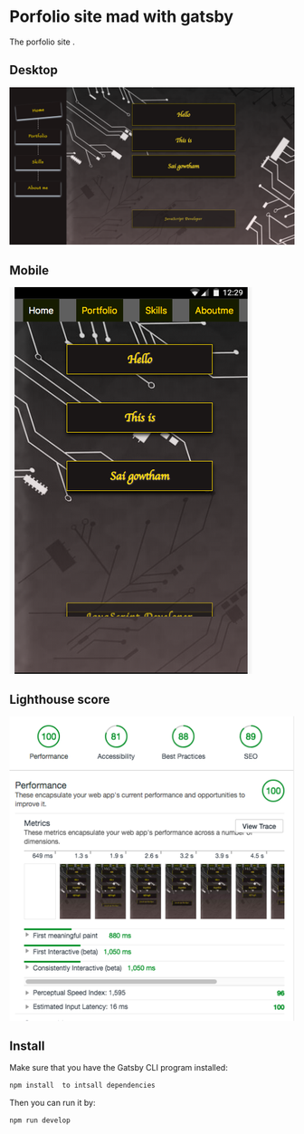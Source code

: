 # Porfolio site mad with gatsby
The porfolio site .


## Desktop

![Preview](https://github.com/saigowthamr/porfolio-site/blob/master/screenshots/desktop.png)


## Mobile
![Preview](https://github.com/saigowthamr/porfolio-site/blob/master/screenshots/mob.png)


## Lighthouse score

![Preview](https://github.com/saigowthamr/porfolio-site/blob/master/screenshots/lighthscore.png)


## Install

Make sure that you have the Gatsby CLI program installed:
```sh
npm install  to intsall dependencies
```



Then you can run it by:
```sh
npm run develop
```

